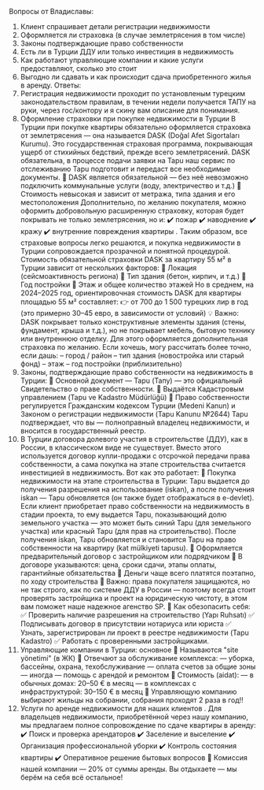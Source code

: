 Вопросы от Владиславы:
 1. Клиент спрашивает детали регистрации недвижимости 
2. ⁠Оформляется ли страховка (в случае землетрясения в том числе) 
3. ⁠Законы подтверждающие право собственности 
4. ⁠Есть ли в Турции ДДУ или только инвестиция в недвижимость 
5. ⁠Как работают управляющие компании и какие услуги предоставляют, сколько это стоит
 6. ⁠Выгодно ли сдавать и как происходит сдача приобретенного жилья в аренду. 
Ответы: 
1. Регистрация недвижимости проходит по установленым турецким законодательством правилам, в течении недели получается ТАПУ на руки, через гос/контору и я скину вам описание для понимания.
 2. Оформление страховки при покупке недвижимости в Турции В Турции при покупке квартиры обязательно оформляется страховка от землетрясения — она называется DASK (Doğal Afet Sigortaları Kurumu). 
Это государственная страховая программа, покрывающая ущерб от стихийных бедствий, прежде всего землетрясений. DASK обязательна, в процессе подачи заявки на Tapu наш сервис по отслеживанию Tapu подготовит и передаст все необходимые документы. 
🔹 DASK является обязательной — без неё невозможно подключить коммунальные услуги (воду, электричество и т.д.) 
🔹 Стоимость невысокая и зависит от метража, типа здания и его местоположения Дополнительно, по желанию покупателя, можно оформить добровольную расширенную страховку, которая будет покрывать не только землетрясения, но и: ✔️ пожар ✔️ наводнение ✔️ кражу ✔️ внутренние повреждения квартиры .
Таким образом, все страховые вопросы легко решаются, и покупка недвижимости в Турции сопровождается прозрачной и понятной процедурой. Стоимость обязательной страховки DASK за квартиру 55 м² в Турции зависит от нескольких факторов: 
🔹 Локация (сейсмоактивность региона) 
🔹 Тип здания (бетон, кирпич, и т.д.) 
🔹 Год постройки 
🔹 Этаж и общее количество этажей 
Но в среднем, на 2024–2025 год, ориентировочная стоимость DASK для квартиры площадью 55 м² составляет: 👉 от 700 до 1 500 турецких лир в год (это примерно 30–45 евро, в зависимости от условий) 
💡 Важно: DASK покрывает только конструктивные элементы здания (стены, фундамент, крыша и т.д.), но не покрывает мебель, бытовую технику или внутреннюю отделку. Для этого оформляется дополнительная страховка по желанию. Если хочешь, могу рассчитать более точно, если дашь: – город / район – тип здания (новостройка или старый фонд) – этаж – год постройки (приблизительно)
 3. Законы, подтверждающие право собственности на недвижимость в Турции: 
🔹 Основной документ — Tapu (Тапу) — это официальный Свидетельство о праве собственности.
 🔹 Выдаётся Кадастровым управлением (Tapu ve Kadastro Müdürlüğü) 
🔹 Право собственности регулируется Гражданским кодексом Турции (Medeni Kanun) и Законом о регистрации недвижимости (Tapu Kanunu №2644) Tapu подтверждает, что вы — полноправный владелец недвижимости, и вносится в государственный реестр.
 4. В Турции договора долевого участия в строительстве (ДДУ), как в России, в классическом виде не существует. Вместо этого используется договор купли-продажи с отсрочкой передачи права собственности, а сама покупка на этапе строительства считается инвестицией в недвижимость. 
Вот как это работает: 
📌 Покупка недвижимости на этапе строительства в Турции: 
Tapu выдается до получения разрешения на использование (iskan), а после получения iskan — Tapu обновляется (он также будет отображаться в e-devlet). Если клиент приобретает право собственности на недвижимость в стадии проекта, то ему выдается Tapu, показывающий долю земельного участка — это может быть синий Tapu (для земельного участка) или красный Tapu (для прав на строительство). После получения iskan, Tapu обновляется и становится Tapu на право собственности на квартиру (kat mülkiyeti tapusu). 🔹
 Оформляется предварительный договор с застройщиком или подрядчиком 
🔹 В договоре указываются: цена, сроки сдачи, этапы оплаты, гарантийные обязательства 
🔹 Деньги чаще всего платятся поэтапно, по ходу строительства 
🔹 Важно: права покупателя защищаются, но не так строго, как по системе ДДУ в России — поэтому всегда стоит проверять застройщика и проект на юридическую чистоту, в этом вам поможет наше надежное агенство SP.
🔐 Как обезопасить себя: 
✅ Проверить наличие разрешения на строительство (Yapı Ruhsatı) 
✅ Подписывать договор в присутствии нотариуса или юриста 
✅ Узнать, зарегистрирован ли проект в реестре недвижимости (Tapu Kadastro) 
✅ Работать с проверенными застройщиками. 
5. Управляющие компании в Турции: основное 
🔹 Называются "site yönetimi" (в ЖК) 
🔹 Отвечают за обслуживание комплекса: — уборка, бассейны, охрана, техобслуживание — оплата счетов за общие зоны — иногда — помощь с арендой и ремонтом 
💸 Стоимость (aidat): — в обычных домах: 20–50 € в месяц — в комплексах с инфраструктурой: 30–150 € в месяц
 📌 Управляющую компанию выбирают жильцы на собрании, собрания проходят 2 раза в год!!
 6. Услуги по аренде недвижимости для наших клиентов .
Для владельцев недвижимости, приобретённой через нашу компанию, мы предлагаем полное сопровождение по сдаче квартиры в аренду:
 ✔️ Поиск и проверка арендаторов
 ✔️ Заселение и выселение 
✔️ Организация профессиональной уборки 
✔️ Контроль состояния квартиры 
✔️ Оперативное решение бытовых вопросов
 💼 Комиссия нашей компании — 20% от суммы аренды.
 Вы отдыхаете — мы берём на себя всё остальное!